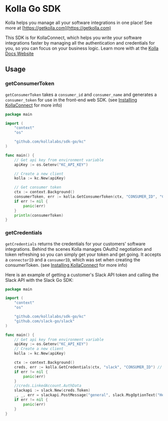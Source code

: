 # Kolla Go SDK

Kolla helps you manage all your software integrations in one place! See more at [https://getkolla.com](https://getkolla.com)

This SDK is for KollaConnect, which helps you write your software integrations faster by managing all the
authentication and credentials for you, so you can focus on your business logic. Learn more with at the [Kolla Docs Website](https://docs.getkolla.com)

## Usage

### getConsumerToken

`getConsumerToken` takes a `consumer_id` and `consumer_name` and generates a `consumer_token` for use in the front-end web SDK. (see [Installing KollaConnect](https://docs.getkolla.com/kolla/getting-started/installing-kollaconnect) for more info)

```go
package main

import (
	"context"
	"os"

	"github.com/kollalabs/sdk-go/kc"
)

func main() {
	// Get api key from environment variable
	apiKey := os.Getenv("KC_API_KEY")

	// Create a new client
	kolla := kc.New(apiKey)

	// Get consumer token
	ctx := context.Background()
	consumerToken, err := kolla.GetConsumerToken(ctx, "CONSUMER_ID", "CONSUMER_NAME")
	if err != nil {
		panic(err)
	}
	println(consumerToken)
}
```

### getCredentials

`getCredentials` returns the credentials for your customers' software integrations. Behind the scenes Kolla manages OAuth2 negotiation and token refreshing so you can simply get your token and get going. It accepts a `connectorID` and a `consumerID`, which was set when creating the consumerToken. (see [Installing KollaConnect](https://docs.getkolla.com/kolla/getting-started/installing-kollaconnect) for more info)

Here is an example of getting a customer's Slack API token and calling the Slack API with the Slack Go SDK:

```go
package main

import (
	"context"
	"os"

	"github.com/kollalabs/sdk-go/kc"
	"github.com/slack-go/slack"
)

func main() {
	// Get api key from environment variable
	apiKey := os.Getenv("KC_API_KEY")
	// Create a new client
	kolla := kc.New(apiKey)

	ctx := context.Background()
	creds, err := kolla.GetCredentials(ctx, "slack", "CONSUMER_ID") // Use consumer ID set in consumer token
	if err != nil {
		panic(err)
	}
	//creds.LinkedAccount.AuthData
	slackapi := slack.New(creds.Token)
	_, _, err = slackapi.PostMessage("general", slack.MsgOptionText("Hello world! (Send with Kolla managed token)", false))
	if err != nil {
		panic(err)
	}
}
```



